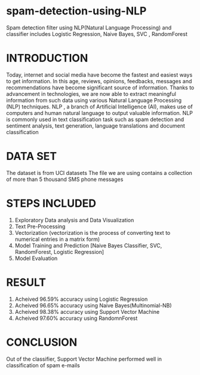 # spam-detection-using-NLP

Spam detection filter using NLP(Natural Language Processing) and classifier includes Logistic Regression, Naive Bayes, SVC , RandomForest

# INTRODUCTION
Today, internet and social media have become the fastest and easiest ways to get information. In this age, reviews, opinions, feedbacks, messages and recommendations have become significant source of information. Thanks to advancement in technologies, we are now able to extract meaningful information from such data using various Natural Language Processing (NLP) techniques. NLP , a branch of Artificial Intelligence (AI), makes use of computers and human natural language to output valuable information. NLP is commonly used in text classification task such as spam detection and sentiment analysis, text generation, language translations and document classification


# DATA SET
The dataset is from UCI datasets The file we are using contains a collection of more than 5 thousand SMS phone messages

# STEPS INCLUDED

1. Exploratory Data analysis and Data Visualization
2. Text Pre-Processing
3. Vectorization (vectorization is the process of converting text to numerical entries in a matrix form)
4. Model Training and Prediction [Naive Bayes Classifier, SVC, RandomForest, Logistic Regression]
5. Model Evaluation

# RESULT
1. Acheived 96.59% accuracy using Logistic Regression
2. Acheived 96.65% accuracy using Naive Bayes(Multinomial-NB)
3. Acheived 98.38% accuracy using Support Vector Machine
4. Acheived 97.60% accuracy using RandomnForest

# CONCLUSION
Out of the classifier, Support Vector Machine performed well in classification of spam e-mails
